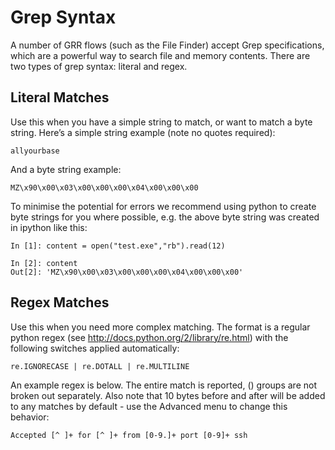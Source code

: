 # Grep Syntax

A number of GRR flows (such as the File Finder) accept
Grep specifications, which are a powerful way to search file and memory
contents. There are two types of grep syntax: literal and regex.

## Literal Matches

Use this when you have a simple string to match, or want to match a byte
string. Here’s a simple string example (note no quotes required):

    allyourbase

And a byte string example:

    MZ\x90\x00\x03\x00\x00\x00\x04\x00\x00\x00

To minimise the potential for errors we recommend using python to create
byte strings for you where possible, e.g. the above byte string was
created in ipython like this:

    In [1]: content = open("test.exe","rb").read(12)

    In [2]: content
    Out[2]: 'MZ\x90\x00\x03\x00\x00\x00\x04\x00\x00\x00'

## Regex Matches

Use this when you need more complex matching. The format is a regular
python regex (see <http://docs.python.org/2/library/re.html>) with the
following switches applied automatically:

    re.IGNORECASE | re.DOTALL | re.MULTILINE

An example regex is below. The entire match is reported, () groups are
not broken out separately. Also note that 10 bytes before and after will
be added to any matches by default - use the Advanced menu to change
this behavior:

    Accepted [^ ]+ for [^ ]+ from [0-9.]+ port [0-9]+ ssh
